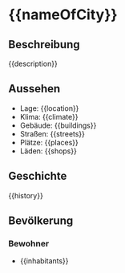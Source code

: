 # {{nameOfCity}}

## Beschreibung

{{description}}

## Aussehen

- Lage: {{location}}
- Klima: {{climate}}
- Gebäude: {{buildings}}
- Straßen: {{streets}}
- Plätze: {{places}}
- Läden: {{shops}}

## Geschichte

{{history}}

## Bevölkerung

### Bewohner
    
- {{inhabitants}}